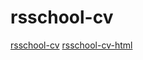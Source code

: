 # rsschool-cv
[rsschool-cv](https://kozandre.github.io/rsschool-cv/cv)
[rsschool-cv-html](https://kozandre.github.io/rsschool-cv/)
